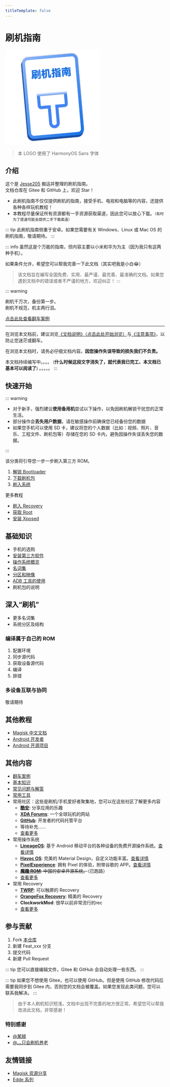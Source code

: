 ```yaml
---
titleTemplate: false
---
```


# 刷机指南

<img src="./images/logo.svg" width="300"/>

> 本 LOGO 使用了 HarmonyOS Sans 字体

## 介绍

这个是 [Jesse205](https://gitee.com/Jesse205) 搬运并整理的刷机指南。\
文档仓库在 Gitee 和 GitHub 上，欢迎 Star！

- 此刷机指南不仅仅提供刷机的指南，接受手机、电视和电脑等的内容，还提供各种各样玩机教程！
- 本教程尽量保证所有资源都有一手资源获取渠道，因此您可以放心下载。<small>（有时为了提速可能会提供二手下载渠道）</small>

::: tip
此刷机指南侧重于安卓。如果您需要有关 Windows、Linux 或 Mac OS 的刷机指南，敬请期待。
:::

::: info
虽然这是个万能的指南，但内容主要以小米和华为为主（因为我只有这两种手机）。

如果条件允许，希望您可以帮我完善一下此文档（其实吧我是小白😂）

> 该文档旨在编写全国免费、实用、最严谨、最完善、最准确的文档。如果您遇到文档中的错误或者不严谨的地方，欢迎纠正！
:::

::: warning

刷机千万次，备份第一步。\
刷机不规范，机主两行泪。

[点击此处查看翻车案例](./rollover/index.md)

---

在浏览本文档前，建议浏览[《文档说明》（点击此处开始浏览）](./faq/documents.md)与[《注意事项》](./normal/notes/index.md)，以防止您迷茫或翻车。

在浏览本文档时，请务必仔细文档内容。**因您操作失误导致的损失我们不负责。**

本文档持续编写中。。。。 (**什么时候这段文字消失了，就代表我已完工、本文档已基本可以阅读了**) 。。。。。
:::

## 快速开始

::: warning

- 对于新手，强烈建议**使用备用机**尝试以下操作，以免因刷机解锁干扰您的正常生活。
- 部分操作会**丢失用户数据**，请在敏感操作前确保您已经备份您的数据
- 如果您手机可以使用 SD 卡，建议将您的个人数据（比如：视频、照片、音乐、工程文件、刷机包等）存储在您的 SD 卡内，避免因操作失误丢失您的数据。

:::

该分类将引导您一步一步刷入第三方 ROM。

1. [解锁 Bootloader](./fast/unlock/index.md)
2. [下载刷机包](./fast/download/index.md)
3. [刷入系统](./fast/flash/system.md)

更多教程

- [刷入 Recovery](./fast/flash/recovery.md)
- [获取 Root](./fast/install/root/index.md)
- [安装 Xposed](./fast/install/xposed/index.md)

## 基础知识

- 手机的选购
- [安装第三方软件](./normal/installApk/index.md) <Badge text="不通过自带的应用市场" />
- [操作系统概览](./normal/systems/index.md)
- [名词集](./normal/noun.md)
- [分区和映像](./normal/partitions/index.md)
- [ADB 工具的使用](./normal/danger_permissions/adb/index.md)
- 刷机包的说明

## 深入“刷机”

- 更多名词集
- 系统分区及结构

### 编译属于自己的 ROM

1. 配置环境
2. 同步源代码
3. 获取设备源代码
4. 编译
5. 排错

### 多设备互联与协同

敬请期待

## 其他教程

- [Magisk 中文文档](https://jesse205.github.io/MagiskChineseDocument/) <Badge text="本站翻译" />
- [Android 开发者](https://developer.android.google.cn/?hl=zh-cn)
- [Android 开源项目](https://source.android.google.cn/?hl=zh-cn)

## 其他内容

- [翻车案例](./rollover/index.md)
- [基本知识](./faq/knowledge.md)
- [常见问题与解答](./faq/index.md)
- [常用工具](./tools/index.md)
- 常用社区：这些是刷机/手机爱好者聚集地，您可以在这些社区了解更多内容
  - **[酷安](https://www.coolapk.com/)**: 分享应用的乐趣
  - **[XDA Forums](https://forum.xda-developers.com/)**: 一个全球玩机的网站
  - **[GitHub](https://github.com/)**: 开发者的代码托管平台
  - 等待补充......
  - [查看更多](/normal/discussions.md)
- 常用操作系统
  - **[LineageOS](https://lineageos.org/)**: 基于 Android 移动平台的各种设备的免费开源操作系统。[查看详情](/normal/systems/lineageos.md)
  - **[Havoc OS](https://havoc-os.com/)**: 完美的 Material Design，自定义功能丰富。[查看详情](/normal/systems/havocos.md)
  - **[PixelExperience](https://download.pixelexperience.org/)**: 拥有 Pixel 的体验，附带谷歌的 APP。[查看详情](/normal/systems/pixelexperience.md)
  - ~~**[魔趣 ROM](https://www.mokeedev.com/)**: 中国的安卓开源系统。~~（已跑路）
  - [查看更多](/normal/systems/index.md)
- 常用 Recovery
  - **[TWRP](https://twrp.me/)**: 可以触屏的 Recovery
  - **[OrangeFox Recovery](https://wiki.orangefox.tech/en/home)**: 精美的 Recovery
  - **ClockworkMod**: 很早以前非常流行的rec
  - [查看更多](/normal/recoveries/index.md)

## 参与贡献

1. Fork [本仓库](https://gitee.com/Jesse205/FlashAndroidDevicesGuidelines)
2. 新建 Feat_xxx 分支
3. 提交代码
4. 新建 Pull Request

::: tip
您可以直接编辑文件，Gitee 和 GitHub 会自动处理一些东西。
:::

::: tip
如果您不想使用 Gitee，也可以使用 GitHub。但是使用 GitHub 修改代码后需要我同步到 Gitee 内，否则您的文档会被覆盖。如果您发现此类问题，您可以联系我解决。
:::

> 由于本人刷机知识短浅，文档中出现不完善的地方很正常。希望您可以帮我改进此文档，非常感谢！

### 特别感谢

- [@某贼](https://www.coolapk.com/u/3463951)
- [@灬只会刷机养老](http://www.coolapk.com/u/11090720)

## 友情链接

- [Magisk 资源分享](https://main.suchenqaq.club/)
- [Edde 系列](https://jesse205.github.io/)
